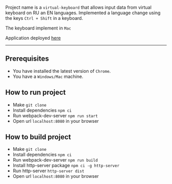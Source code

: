 Project name is a `virtual-keyboard` that allows input data from virtual keyboard on RU an EN languages.
Implemented a language change using the keys `Ctrl + Shift` in a keyboard.

The keyboard implement in `Mac`

Application deployed [here](https://virtual-keyboard-2020.netlify.com/)
****
## Prerequisites
* You have installed the latest version of `Chrome`.
* You have a `Windows/Mac` machine. 

## How to run project
* Make `git clone`
* Install dependencies `npm ci`
* Run webpack-dev-server `npm run start`
* Open url `localhost:8080` in your browser

## How to build project
* Make `git clone`
* Install dependencies `npm ci`
* Run webpack-dev-server `npm run build`
* Install http-server package `npm ci -g http-server`
* Run http-server `http-server dist`
* Open url `localhost:8080` in your browser